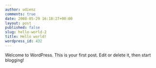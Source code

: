 ```yaml
---
author: udienz
comments: true
date: 2008-05-29 16:18:27+00:00
layout: post
published: false
slug: hello-world-2
title: Hello world!
wordpress_id: 432
---
```


Welcome to WordPress. This is your first post. Edit or delete it, then start blogging!
